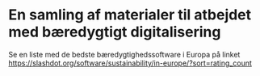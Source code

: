 # En samling af materialer til atbejdet med bæredygtigt digitalisering

Se en liste med de bedste bæredygtighedssoftware i Europa på linket https://slashdot.org/software/sustainability/in-europe/?sort=rating_count
